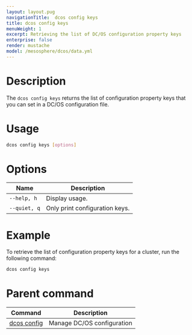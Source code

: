 ```yaml
---
layout: layout.pug
navigationTitle:  dcos config keys
title: dcos config keys
menuWeight: 1
excerpt: Retrieving the list of DC/OS configuration property keys
enterprise: false
render: mustache
model: /mesosphere/dcos/data.yml
---
```


# Description

The `dcos config keys` returns the list of configuration property keys that you can set in a DC/OS configuration file.

# Usage

```bash
dcos config keys [options]
```
# Options

| Name |  Description |
|---------|-------------|
| `--help, h`   |   Display usage. |
| `--quiet, q`   |   Only print configuration keys. |

<!--
# Permissions
To list the configuration keys for a cluster, your user account must have the following permissions:
-->
# Example
To retrieve the list of configuration property keys for a cluster, run the following command:

```bash
dcos config keys
```

# Parent command

| Command | Description |
|---------|-------------|
| [dcos config](/mesosphere/dcos/1.14/cli/command-reference/dcos-config/) |  Manage DC/OS configuration |
